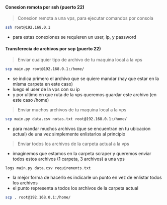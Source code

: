 <br><br>
#### Conexion remota por ssh (puerto 22)
>Conexion remota a una vps, para ejecutar comandos por consola
```bash
ssh root@192.168.0.1
```
- para estas conexiones se requieren un user, ip, y password

#### Transferecia de archivos por scp (puerto 22)
>Enviar cualquier tipo de archivo de tu maquina local a la vps
```bash
scp main.py root@192.168.0.1:/home/
```
- se indica primero el archivo que se quiere mandar (hay que estar en la misma carpeta en este caso)
- luego el user de la vps con su ip
- y por ultimo en que ruta de la vps queremos guardar este archivo (en este caso /home)

>Enviar muchos archivos de tu maquina local a la vps
```bash
scp main.py data.csv notas.txt root@192.168.0.1:/home/
```
- para mandar muchos archivos (que se encuentran en tu ubicacion actual) de una vez simplemente enlistarlos al principio

>Enviar todos los archivos de la carpeta actual a la vps
- imaginemos que estamos en la carpeta scraper y queremos enviar todos estos archivos (1 carpeta, 3 archivos) a una vps
```log
logs main.py data.csv requirements.txt
```
- la mejor forma de hacerlo es indicarle un punto en vez de enlistar todos los archivos
- el punto representa a todos los archivos de la carpeta actual
```bash
scp . root@192.168.0.1:/home/
```
